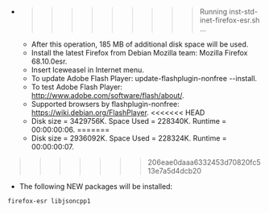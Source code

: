 * >>>>>>>>> Running inst-std-inet-firefox-esr.sh ...
  * After this operation, 185 MB of additional disk space will be used.
  * Install the latest Firefox from Debian Mozilla team: Mozilla Firefox 68.10.0esr.
  * Insert Iceweasel in Internet menu.
  * To update Adobe Flash Player: update-flashplugin-nonfree --install.
  * To test Adobe Flash Player: http://www.adobe.com/software/flash/about/.
  * Supported browsers by flashplugin-nonfree: https://wiki.debian.org/FlashPlayer.
<<<<<<< HEAD
  * Disk size = 3429756K. Space Used = 228340K. Runtime = 00:00:00:06.
=======
  * Disk size = 2936092K. Space Used = 228324K. Runtime = 00:00:00:07.
>>>>>>> 206eae0daaa6332453d70820fc513e7a5d4dcb20
  * The following NEW packages will be installed:
  ```bash
firefox-esr libjsoncpp1
  ```
